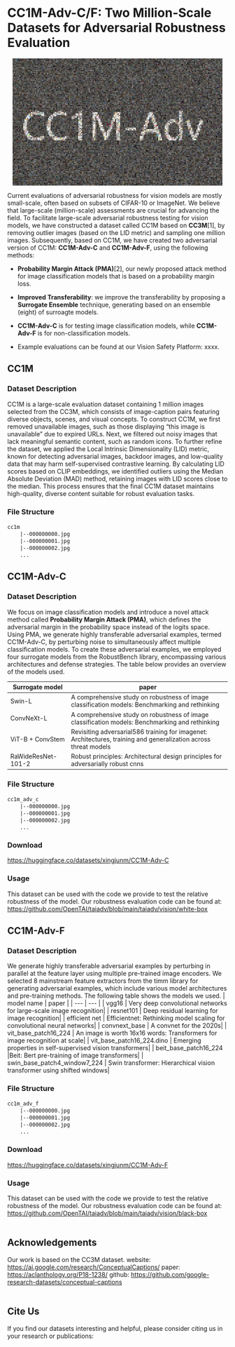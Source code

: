 # CC1M-Adv-C/F: Two Million-Scale Datasets for Adversarial Robustness Evaluation
  
<p align="center">
<img src="./cc1m.jpg"  width="480px" height="290px" alt="CC1M-Adv" title="CC1M-Adv" align="center"></img>
</p>

Current evaluations of adversarial robustness for vision models are mostly small-scale, often based on subsets of CIFAR-10 or ImageNet. We believe that large-scale (million-scale) assessments are crucial for advancing the field. To facilitate large-scale adversarial robustness testing for vision models, we have constructed a dataset called CC1M based on **CC3M**[1], by removing outlier images (based on the LID metric) and sampling one million images. Subsequently, based on CC1M, we have created two adversarial version of CC1M: **CC1M-Adv-C** and **CC1M-Adv-F**, using the following methods:

- **Probability Margin Attack (PMA)**[2], our newly proposed attack method for image classification models that is based on a probability margin loss.

- **Improved Transferability**: we improve the transferability by proposing a **Surrogate Ensemble** technique, generating based on an ensemble (eight) of surroagte models.

- **CC1M-Adv-C** is for testing image classification models, while **CC1M-Adv-F** is for non-classification models.

- Example evaluations can be found at our Vision Safety Platform: xxxx.



## CC1M
### Dataset Description
CC1M is a large-scale evaluation dataset containing 1 million images selected from the CC3M, which consists of image-caption pairs featuring diverse objects, scenes, and visual concepts. To construct CC1M, we first removed unavailable images, such as those displaying “this image is unavailable” due to expired URLs. Next, we filtered out noisy images that lack meaningful semantic content, such as random icons. To further refine the dataset, we applied the Local Intrinsic Dimensionality (LID) metric, known for detecting adversarial images, backdoor images, and low-quality data that may harm self-supervised contrastive learning. By calculating LID scores based on CLIP embeddings, we identified outliers using the Median Absolute Deviation (MAD) method, retaining images with LID scores close to the median. This process ensures that the final CC1M dataset maintains high-quality, diverse content suitable for robust evaluation tasks.

### File Structure
```
cc1m
    |--000000000.jpg
    |--000000001.jpg
    |--000000002.jpg
    ...
```


## CC1M-Adv-C
### Dataset Description
We focus on image classification models and introduce a novel attack method called **Probability Margin Attack (PMA)**, which defines the adversarial margin in the probability space instead of the logits space. Using PMA, we generate highly transferable adversarial examples, termed CC1M-Adv-C, by perturbing noise to simultaneously affect multiple classification models. To create these adversarial examples, we employed four surrogate models from the RobustBench library, encompassing various architectures and defense strategies. The table below provides an overview of the models used.

| Surrogate model | paper |
| --- | --- |
| Swin-L | A comprehensive study on robustness of image classification models: Benchmarking and rethinking |
| ConvNeXt-L | A comprehensive study on robustness of image classification models: Benchmarking and rethinking |
| ViT-B + ConvStem | Revisiting adversarial586 training for imagenet: Architectures, training and generalization across threat models |
| RaWideResNet-101-2 | Robust principles: Architectural design principles for adversarially robust cnns |


### File Structure

```
cc1m_adv_c
    |--000000000.jpg
    |--000000001.jpg
    |--000000002.jpg
    ...
```

### Download
https://huggingface.co/datasets/xingjunm/CC1M-Adv-C

### Usage
This dataset can be used with the code we provide to test the relative robustness of the model.
Our robustness evaluation code can be found at: https://github.com/OpenTAI/taiadv/blob/main/taiadv/vision/white-box


## CC1M-Adv-F
### Dataset Description
We generate highly transferable adversarial examples by perturbing in parallel at the feature layer using multiple pre-trained image encoders.
We selected 8 mainstream feature extractors from the timm library for generating adversarial examples, which include various model architectures and pre-training methods. The following table shows the models we used.
| model name | paper |
| --- | --- |
| vgg16 | Very deep convolutional networks for large-scale image recognition|
| resnet101 | Deep residual learning for image recognition|
| efficient net | Efficientnet: Rethinking model scaling for convolutional neural networks|
| convnext_base | A convnet for the 2020s|
| vit_base_patch16_224 | An image is worth 16x16 words: Transformers for image recognition at scale|
| vit_base_patch16_224.dino | Emerging properties in self-supervised vision transformers|
| beit_base_patch16_224 |Beit: Bert pre-training of image transformers|
| swin_base_patch4_window7_224 | Swin transformer: Hierarchical vision transformer using shifted windows|


### File Structure

```
cc1m_adv_f
    |--000000000.jpg
    |--000000001.jpg
    |--000000002.jpg
    ...
```

### Download
https://huggingface.co/datasets/xingjunm/CC1M-Adv-F

### Usage
This dataset can be used with the code we provide to test the relative robustness of the model.
Our robustness evaluation code can be found at: https://github.com/OpenTAI/taiadv/blob/main/taiadv/vision/black-box
<br>
<br>
## Acknowledgements
Our work is based on the CC3M dataset.
website: https://ai.google.com/research/ConceptualCaptions/
paper: https://aclanthology.org/P18-1238/
github: https://github.com/google-research-datasets/conceptual-captions
<br>
<br>
## Cite Us
If you find our datasets interesting and helpful, please consider citing us in your research or publications:
